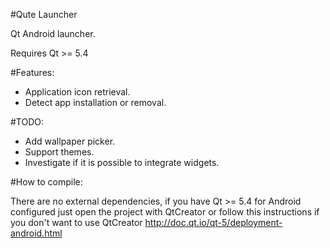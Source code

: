 #Qute Launcher

Qt Android launcher.

Requires Qt >= 5.4

#Features:
* Application icon retrieval.
* Detect app installation or removal.

#TODO:
* Add wallpaper picker.
* Support themes.
* Investigate if it is possible to integrate widgets.

#How to compile:

There are no external dependencies, if you have Qt >= 5.4 for Android configured just open the project with QtCreator or follow this instructions if you don't want to use QtCreator http://doc.qt.io/qt-5/deployment-android.html